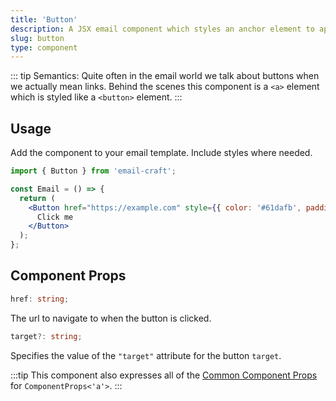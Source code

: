 ```yaml
---
title: 'Button'
description: A JSX email component which styles an anchor element to appear as a button
slug: button
type: component
---
```


<!--@include: @/include/header.md-->

::: tip
Semantics: Quite often in the email world we talk about buttons when we actually mean links. Behind the scenes this component is a `<a>` element which is styled like a `<button>` element.
:::

<!--@include: @/include/install.md-->

## Usage

Add the component to your email template. Include styles where needed.

```jsx
import { Button } from 'email-craft';

const Email = () => {
  return (
    <Button href="https://example.com" style={{ color: '#61dafb', padding: '10px 20px' }}>
      Click me
    </Button>
  );
};
```

## Component Props

```ts
href: string;
```

The url to navigate to when the button is clicked.

```ts
target?: string;
```

Specifies the value of the `"target"` attribute for the button `target`.

:::tip
This component also expresses all of the [Common Component Props](https://react.dev/reference/react-dom/components/common) for `ComponentProps<'a'>`.
:::
